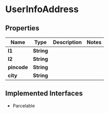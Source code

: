 

# UserInfoAddress


## Properties

Name | Type | Description | Notes
------------ | ------------- | ------------- | -------------
**l1** | **String** |  | 
**l2** | **String** |  | 
**pincode** | **String** |  | 
**city** | **String** |  | 


## Implemented Interfaces

* Parcelable


